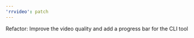 ```yaml
---
'rrvideo': patch
---
```


Refactor: Improve the video quality and add a progress bar for the CLI tool
